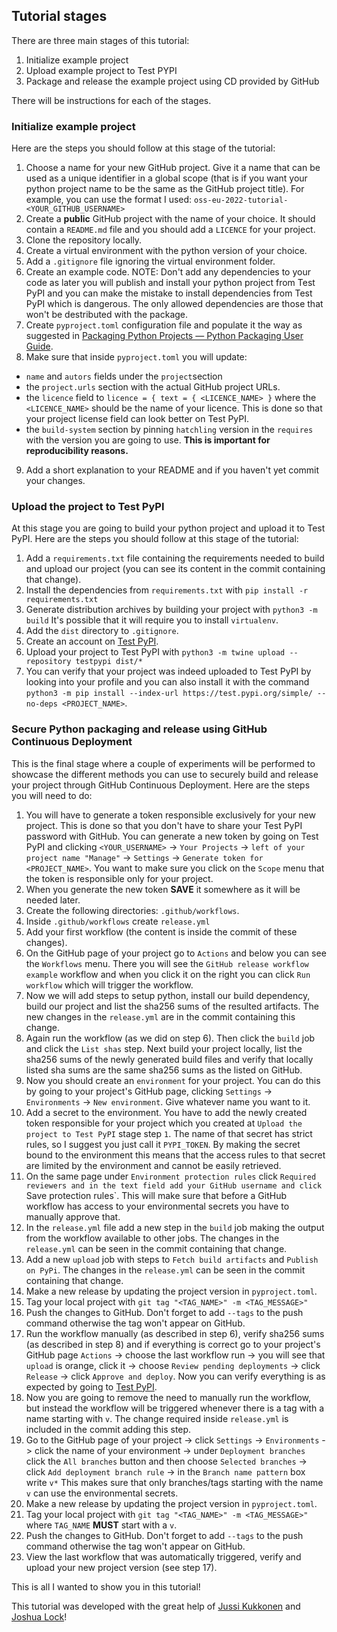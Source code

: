 ## Tutorial stages
There are three main stages of this tutorial:

1. Initialize example project
2. Upload example project to Test PYPI
3. Package and release the example project using CD provided by GitHub

There will be instructions for each of the stages.

### Initialize example project

Here are the steps you should follow at this stage of the tutorial:
1. Choose a name for your new GitHub project. Give it a name that can be used as a
unique identifier in a global scope (that is if you want your python project
name to be the same as the GitHub project title). For example, you can use
the format I used: `oss-eu-2022-tutorial-<YOUR_GITHUB_USERNAME>`
1. Create a **public** GitHub project with the name of your choice. It should
contain a `README.md` file and you should add a `LICENCE` for your project.
3. Clone the repository locally.
4. Create a virtual environment with the python version of your choice.
5. Add a `.gitignore` file ignoring the virtual environment folder.
6. Create an example code. NOTE: Don't add any dependencies to your code as
later you will publish and install your python project from Test PyPI and you
can make the mistake to install dependencies from Test PyPI which is dangerous.
The only allowed dependencies are those that won't be destributed with the
package.
7. Create `pyproject.toml` configuration file and populate it the way as
suggested in [Packaging Python Projects — Python Packaging User Guide](https://packaging.python.org/en/latest/tutorials/packaging-projects/).
8. Make sure that inside `pyproject.toml` you will update:
- `name` and `autors` fields under the `project`section
- the `project.urls` section with the actual GitHub project URLs.
- the `licence` field to
`licence = { text = { <LICENCE_NAME> }` where the `<LICENCE_NAME>` should be the
name of your licence. This is done so that your project license field can look
better on Test PyPI.
- the `build-system` section by pinning `hatchling` version in the `requires` with
the version you are going to use. **This is important for reproducibility reasons.**
9.  Add a short explanation to your README and if you haven't yet commit your
changes.

### Upload the project to Test PyPI

At this stage you are going to build your python project and upload it to Test PyPI.
Here are the steps you should follow at this stage of the tutorial:
1. Add a `requirements.txt` file containing the requirements needed to build
and upload our project (you can see its content in the commit containing that
change).
2. Install the dependencies from `requirements.txt` with `pip install -r requirements.txt`
3. Generate distribution archives by building your project with `python3 -m build`
It's possible that it will require you to install `virtualenv`.
4. Add the `dist` directory to `.gitignore`.
5. Create an account on [Test PyPI](https://test.pypi.org/).
6. Upload your project to Test PyPI with `python3 -m twine upload --repository testpypi dist/*`
7. You can verify that your project was indeed uploaded to Test PyPI by looking
into your profile and you can also install it with the command
`python3 -m pip install --index-url https://test.pypi.org/simple/ --no-deps <PROJECT_NAME>`.

### Secure Python packaging and release using GitHub Continuous Deployment

This is the final stage where a couple of experiments will be performed to showcase
the different methods you can use to securely build and release your project
through GitHub Continuous Deployment.
Here are the steps you will need to do:
1. You will have to generate a token responsible exclusively for your new project.
This is done so that you don't have to share your Test PyPI password with
GitHub. You can generate a new token by going on Test PyPI and clicking
`<YOUR_USERNAME>` -> `Your Projects` -> `left of your project name "Manage"` -> `Settings`
-> `Generate token for <PROJECT_NAME>`. You want to make sure you click on the `Scope`
menu that the token is responsible only for your project.
2. When you generate the new token **SAVE** it somewhere as it will be needed later.
3. Create the following directories: `.github/workflows`.
4. Inside `.github/workflows` create `release.yml`
5. Add your first workflow (the content is inside the commit of these changes).
6. On the GitHub page of your project go to `Actions` and below you can see the
`Workflows` menu. There you will see the `GitHub release workflow example` workflow
and when you click it on the right you can click `Run workflow` which will trigger
the workflow.
7. Now we will add steps to setup python, install our build dependency, build
our project and list the sha256 sums of the resulted artifacts. The new changes
in the `release.yml` are in the commit containing this change.
8. Again run the workflow (as we did on step 6). Then click the `build` job and
click the `List shas` step. Next build your project locally, list the sha256 sums
of the newly generated build files and verify that locally listed sha sums are
the same sha256 sums as the listed on GitHub.
9. Now you should create an `environment` for your project. You can do this by
going to your project's GitHub page, clicking `Settings` -> `Environments`
-> `New environment`. Give whatever name you want to it.
10. Add a secret to the environment. You have to add the newly created token
responsible for your project which you created at `Upload the project to Test PyPI`
stage step `1`. The name of that secret has strict rules, so I suggest you just
call it `PYPI_TOKEN`. By making the secret bound to the environment this means
that the access rules to that secret are limited by the environment and cannot
be easily retrieved.
11. On the same page under `Environment protection rules` click `Required
reviewers and in the text field add your GitHub username and click
`Save protection rules`. This will make sure that before a GitHub workflow has
access to your environmental secrets you have to manually approve that.
12. In the `release.yml` file add a new step in the `build` job making the output
from the workflow available to other jobs. The changes in the `release.yml` can
be seen in the commit containing that change.
13. Add a new `upload` job with steps to `Fetch build artifacts` and
`Publish on PyPi`. The changes in the `release.yml` can
be seen in the commit containing that change.
14. Make a new release by updating the project version in `pyproject.toml`.
15. Tag your local project with `git tag "<TAG_NAME>" -m <TAG_MESSAGE>"`
16. Push the changes to GitHub. Don't forget to add `--tags` to the push command
otherwise the tag won't appear on GitHub.
17. Run the workflow manually (as described in step 6), verify sha256 sums (as
described in step 8) and if everything is correct go to your project's GitHub page
`Actions` -> choose the last workflow run -> you will see that `upload` is orange, click it ->
choose `Review pending deployments` -> click `Release` -> click `Approve and deploy`.
Now you can verify everything is as expected by going to [Test PyPI](https://test.pypi.org/).
18. Now you are going to remove the need to manually run the workflow, but instead
the workflow will be triggered whenever there is a tag with a name starting with `v`.
The change required inside `release.yml` is included in the commit adding this step.
19. Go to the GitHub page of your project -> click `Settings` -> `Environments`
-> click the name of your environment -> under `Deployment branches` click the `All branches`
button and then choose `Selected branches` -> click `Add deployment branch rule` ->
in the `Branch name pattern` box write `v*`
This makes sure that only branches/tags starting with the name `v` can use the environmental secrets.
20. Make a new release by updating the project version in `pyproject.toml`.
21. Tag your local project with `git tag "<TAG_NAME>" -m <TAG_MESSAGE>"` where
`TAG_NAME` **MUST** start with a `v`.
22. Push the changes to GitHub. Don't forget to add `--tags` to the push command
otherwise the tag won't appear on GitHub.
23. View the last workflow that was automatically triggered, verify and upload
your new project version (see step 17).

This is all I wanted to show you in this tutorial!

This tutorial was developed with the great help of [Jussi Kukkonen](https://github.com/jku)
and [Joshua Lock](https://github.com/joshuagl)!
